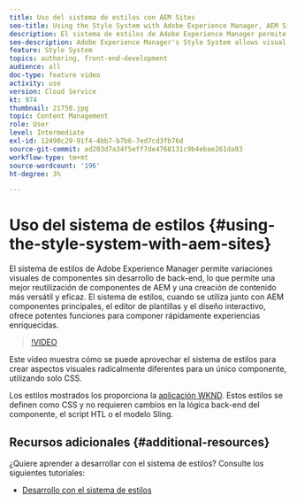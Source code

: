 ```yaml
---
title: Uso del sistema de estilos con AEM Sites
seo-title: Using the Style System with Adobe Experience Manager, AEM Sites
description: El sistema de estilos de Adobe Experience Manager permite variaciones visuales de componentes sin desarrollo de back-end, lo que permite una mejor reutilización de componentes de AEM y una creación de contenido más versátil y eficaz. El sistema de estilos, cuando se utiliza junto con AEM componentes principales, el editor de plantillas y el diseño interactivo, ofrece potentes funciones para componer rápidamente experiencias enriquecidas.
seo-description: Adobe Experience Manager's Style System allows visual variations of components without back-end development, allowing better re-use of AEM components, and more versatile and efficient content authoring. The Style System, when used in conjunction with AEM's Core Components, template editor, and responsive layout, offers powerful capabilities to quickly compose rich experiences.
feature: Style System
topics: authoring, front-end-development
audience: all
doc-type: feature video
activity: use
version: Cloud Service
kt: 974
thumbnail: 21750.jpg
topic: Content Management
role: User
level: Intermediate
exl-id: 12490c29-91f4-4bb7-b7b6-7ed7cd3fb76d
source-git-commit: ad203d7a34f5eff7de4768131c9b4ebae261da93
workflow-type: tm+mt
source-wordcount: '196'
ht-degree: 3%

---
```


# Uso del sistema de estilos {#using-the-style-system-with-aem-sites}

El sistema de estilos de Adobe Experience Manager permite variaciones visuales de componentes sin desarrollo de back-end, lo que permite una mejor reutilización de componentes de AEM y una creación de contenido más versátil y eficaz. El sistema de estilos, cuando se utiliza junto con AEM componentes principales, el editor de plantillas y el diseño interactivo, ofrece potentes funciones para componer rápidamente experiencias enriquecidas.

>[!VIDEO](https://video.tv.adobe.com/v/21750/?quality=12&learn=on)

Este vídeo muestra cómo se puede aprovechar el sistema de estilos para crear aspectos visuales radicalmente diferentes para un único componente, utilizando solo CSS.

Los estilos mostrados los proporciona la [aplicación WKND](https://github.com/adobe/aem-guides-wknd). Estos estilos se definen como CSS y no requieren cambios en la lógica back-end del componente, el script HTL o el modelo Sling.

## Recursos adicionales {#additional-resources}

¿Quiere aprender a desarrollar con el sistema de estilos? Consulte los siguientes tutoriales:

* [Desarrollo con el sistema de estilos](https://experienceleague.adobe.com/docs/experience-manager-learn/getting-started-wknd-tutorial-develop/style-system.html)
